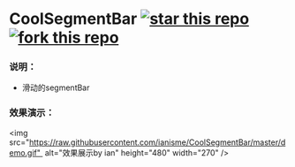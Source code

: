 # CoolSegmentBar [![star this repo](http://github-svg-buttons.herokuapp.com/star.svg?user=ianisme&repo=CoolSegmentBar&style=flat&background=1081C1)](https://github.com/ianisme/CoolSegmentBar) [![fork this repo](http://github-svg-buttons.herokuapp.com/fork.svg?user=ianisme&repo=CoolSegmentBar&style=flat&background=1081C1)](https://github.com/ianisme/CoolSegmentBar/fork)

### 说明：
- 滑动的segmentBar

### 效果演示：
<img src="https://raw.githubusercontent.com/ianisme/CoolSegmentBar/master/demo.gif"  alt="效果展示by ian" height="480" width="270" />


